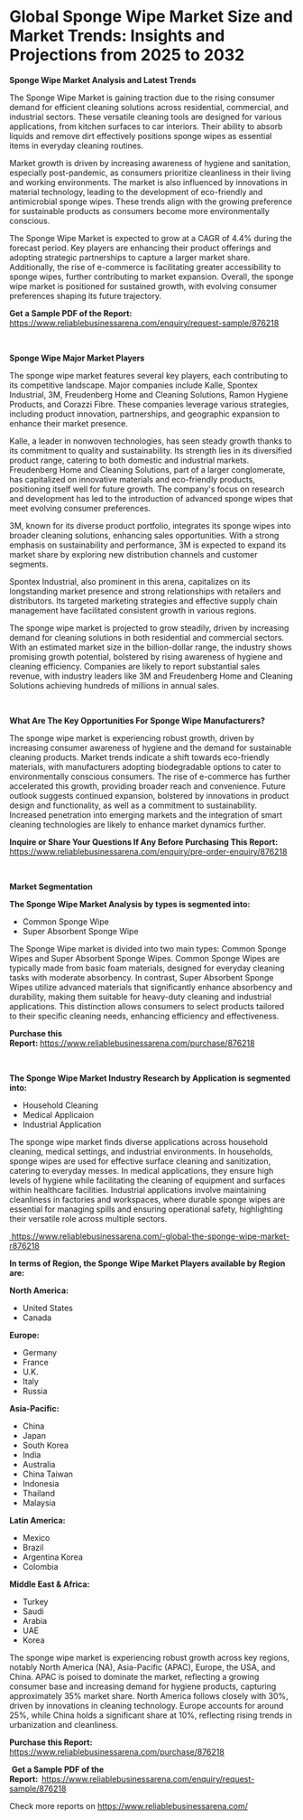 <p><h1>Global Sponge Wipe Market Size and Market Trends: Insights and Projections from 2025 to 2032</h1></p><p><strong>Sponge Wipe Market Analysis and Latest Trends</strong></p>
<p><p>The Sponge Wipe Market is gaining traction due to the rising consumer demand for efficient cleaning solutions across residential, commercial, and industrial sectors. These versatile cleaning tools are designed for various applications, from kitchen surfaces to car interiors. Their ability to absorb liquids and remove dirt effectively positions sponge wipes as essential items in everyday cleaning routines.</p><p>Market growth is driven by increasing awareness of hygiene and sanitation, especially post-pandemic, as consumers prioritize cleanliness in their living and working environments. The market is also influenced by innovations in material technology, leading to the development of eco-friendly and antimicrobial sponge wipes. These trends align with the growing preference for sustainable products as consumers become more environmentally conscious.</p><p>The Sponge Wipe Market is expected to grow at a CAGR of 4.4% during the forecast period. Key players are enhancing their product offerings and adopting strategic partnerships to capture a larger market share. Additionally, the rise of e-commerce is facilitating greater accessibility to sponge wipes, further contributing to market expansion. Overall, the sponge wipe market is positioned for sustained growth, with evolving consumer preferences shaping its future trajectory.</p></p>
<p><strong>Get a Sample PDF of the Report:&nbsp;</strong> <a href="https://www.reliablebusinessarena.com/enquiry/request-sample/876218?utm_campaign=3251&utm_medium=2&utm_source=Github&utm_content=ia&utm_term=21032025&utm_id=sponge-wipe">https://www.reliablebusinessarena.com/enquiry/request-sample/876218</a></p>
<p>&nbsp;</p>
<p><strong>Sponge Wipe Major Market Players</strong></p>
<p><p>The sponge wipe market features several key players, each contributing to its competitive landscape. Major companies include Kalle, Spontex Industrial, 3M, Freudenberg Home and Cleaning Solutions, Ramon Hygiene Products, and Corazzi Fibre. These companies leverage various strategies, including product innovation, partnerships, and geographic expansion to enhance their market presence.</p><p>Kalle, a leader in nonwoven technologies, has seen steady growth thanks to its commitment to quality and sustainability. Its strength lies in its diversified product range, catering to both domestic and industrial markets. Freudenberg Home and Cleaning Solutions, part of a larger conglomerate, has capitalized on innovative materials and eco-friendly products, positioning itself well for future growth. The company's focus on research and development has led to the introduction of advanced sponge wipes that meet evolving consumer preferences.</p><p>3M, known for its diverse product portfolio, integrates its sponge wipes into broader cleaning solutions, enhancing sales opportunities. With a strong emphasis on sustainability and performance, 3M is expected to expand its market share by exploring new distribution channels and customer segments.</p><p>Spontex Industrial, also prominent in this arena, capitalizes on its longstanding market presence and strong relationships with retailers and distributors. Its targeted marketing strategies and effective supply chain management have facilitated consistent growth in various regions.</p><p>The sponge wipe market is projected to grow steadily, driven by increasing demand for cleaning solutions in both residential and commercial sectors. With an estimated market size in the billion-dollar range, the industry shows promising growth potential, bolstered by rising awareness of hygiene and cleaning efficiency. Companies are likely to report substantial sales revenue, with industry leaders like 3M and Freudenberg Home and Cleaning Solutions achieving hundreds of millions in annual sales.</p></p>
<p>&nbsp;</p>
<p><strong>What Are The Key Opportunities For Sponge Wipe Manufacturers?</strong></p>
<p><p>The sponge wipe market is experiencing robust growth, driven by increasing consumer awareness of hygiene and the demand for sustainable cleaning products. Market trends indicate a shift towards eco-friendly materials, with manufacturers adopting biodegradable options to cater to environmentally conscious consumers. The rise of e-commerce has further accelerated this growth, providing broader reach and convenience. Future outlook suggests continued expansion, bolstered by innovations in product design and functionality, as well as a commitment to sustainability. Increased penetration into emerging markets and the integration of smart cleaning technologies are likely to enhance market dynamics further.</p></p>
<p><strong>Inquire or Share Your Questions If Any Before Purchasing This Report:</strong> <a href="https://www.reliablebusinessarena.com/enquiry/pre-order-enquiry/876218?utm_campaign=3251&utm_medium=2&utm_source=Github&utm_content=ia&utm_term=21032025&utm_id=sponge-wipe">https://www.reliablebusinessarena.com/enquiry/pre-order-enquiry/876218</a></p>
<p>&nbsp;</p>
<p><strong>Market Segmentation</strong></p>
<p><strong>The Sponge Wipe Market Analysis by types is segmented into:</strong></p>
<p><ul><li>Common Sponge Wipe</li><li>Super Absorbent Sponge Wipe</li></ul></p>
<p><p>The Sponge Wipe market is divided into two main types: Common Sponge Wipes and Super Absorbent Sponge Wipes. Common Sponge Wipes are typically made from basic foam materials, designed for everyday cleaning tasks with moderate absorbency. In contrast, Super Absorbent Sponge Wipes utilize advanced materials that significantly enhance absorbency and durability, making them suitable for heavy-duty cleaning and industrial applications. This distinction allows consumers to select products tailored to their specific cleaning needs, enhancing efficiency and effectiveness.</p></p>
<p><strong>Purchase this Report:&nbsp;</strong><a href="https://www.reliablebusinessarena.com/purchase/876218?utm_campaign=3251&utm_medium=2&utm_source=Github&utm_content=ia&utm_term=21032025&utm_id=sponge-wipe">https://www.reliablebusinessarena.com/purchase/876218</a></p>
<p>&nbsp;</p>
<p><strong>The Sponge Wipe Market Industry Research by Application is segmented into:</strong></p>
<p><ul><li>Household Cleaning</li><li>Medical Applicaion</li><li>Industrial Application</li></ul></p>
<p><p>The sponge wipe market finds diverse applications across household cleaning, medical settings, and industrial environments. In households, sponge wipes are used for effective surface cleaning and sanitization, catering to everyday messes. In medical applications, they ensure high levels of hygiene while facilitating the cleaning of equipment and surfaces within healthcare facilities. Industrial applications involve maintaining cleanliness in factories and workspaces, where durable sponge wipes are essential for managing spills and ensuring operational safety, highlighting their versatile role across multiple sectors.</p></p>
<p><a href="https://www.reliablebusinessarena.com/-global-the-sponge-wipe-market-r876218?utm_campaign=3251&utm_medium=2&utm_source=Github&utm_content=ia&utm_term=21032025&utm_id=sponge-wipe">&nbsp;https://www.reliablebusinessarena.com/-global-the-sponge-wipe-market-r876218</a></p>
<p><strong>In terms of Region, the Sponge Wipe Market Players available by Region are:</strong></p>
<p>
    <p> <strong> North America: </strong>
        <ul>
            <li>United States</li>
            <li>Canada</li>
        </ul>
        </p> 
    <p> <strong> Europe: </strong>
        <ul>
            <li>Germany</li>
            <li>France</li>
            <li>U.K.</li>
            <li>Italy</li>
            <li>Russia</li>
        </ul>
        </p> 
    <p> <strong> Asia-Pacific: </strong>
        <ul>
            <li>China</li>
            <li>Japan</li>
            <li>South Korea</li>
            <li>India</li>
            <li>Australia</li>
            <li>China Taiwan</li>
            <li>Indonesia</li>
            <li>Thailand</li>
            <li>Malaysia</li>
        </ul>
        </p> 
    <p> <strong> Latin America: </strong>
        <ul>
            <li>Mexico</li>
            <li>Brazil</li>
            <li>Argentina Korea</li>
            <li>Colombia</li>
        </ul>
        </p> 
    <p> <strong> Middle East & Africa: </strong>
        <ul>
            <li>Turkey</li>
            <li>Saudi</li>
            <li>Arabia</li>
            <li>UAE</li>
            <li>Korea</li>
        </ul>
    </p>
    </p>
<p><p>The sponge wipe market is experiencing robust growth across key regions, notably North America (NA), Asia-Pacific (APAC), Europe, the USA, and China. APAC is poised to dominate the market, reflecting a growing consumer base and increasing demand for hygiene products, capturing approximately 35% market share. North America follows closely with 30%, driven by innovations in cleaning technology. Europe accounts for around 25%, while China holds a significant share at 10%, reflecting rising trends in urbanization and cleanliness.</p></p>
<p><strong>Purchase this Report: </strong><a href="https://www.reliablebusinessarena.com/purchase/876218?utm_campaign=3251&utm_medium=2&utm_source=Github&utm_content=ia&utm_term=21032025&utm_id=sponge-wipe">https://www.reliablebusinessarena.com/purchase/876218</a></p>
<p>&nbsp;<strong>Get a Sample PDF of the Report:&nbsp;&nbsp;</strong><a href="https://www.reliablebusinessarena.com/enquiry/request-sample/876218?utm_campaign=3251&utm_medium=2&utm_source=Github&utm_content=ia&utm_term=21032025&utm_id=sponge-wipe">https://www.reliablebusinessarena.com/enquiry/request-sample/876218</a></p>
<p><strong></strong></p>
<p>Check more reports on <a href="https://www.reliablebusinessarena.com/?utm_campaign=3251&utm_medium=2&utm_source=Github&utm_content=ia&utm_term=21032025&utm_id=sponge-wipe">https://www.reliablebusinessarena.com/</a></p>
